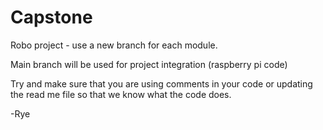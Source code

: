 # Capstone

Robo project - use a new branch for each module.

Main branch will be used for project integration (raspberry pi code)

Try and make sure that you are using comments in your code or updating the read me file so that we know what the code does.

-Rye
